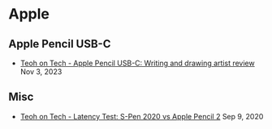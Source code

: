 # Apple

## Apple Pencil USB-C

* [Teoh on Tech - Apple Pencil USB-C: Writing and drawing artist review](https://www.youtube.com/watch?v=4\_g6a8YBEWQ) Nov 3, 2023

## Misc

* [Teoh on Tech - Latency Test: S-Pen 2020 vs Apple Pencil 2](https://www.youtube.com/watch?v=68n7PChzsCk) Sep 9, 2020
